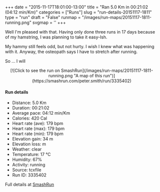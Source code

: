 +++
date = "2015-11-17T18:01:00-13:00"
title = "Ran 5.0 Km in 00:21:02 (04:12 min/Km)"
categories = ["Runs"]
slug = "run-details-20151117-1811"
type = "run"
draft = "False"
runmap = "/images/run-maps/20151117-1811-running.png"
svgmap = '<polyline points="95 78, 87 77, 80 82, 68 97, 52 100, 44 98, 36 97, 40 81, 5 71, 20 34, 29 25, 57 0, 67 0, 69 4, 54 17, 28 41, 68 4, 68 1, 55 1, 16 36, 3 71, 41 82, 38 93, 51 100, 71 96, 80 82, 95 78, 96 75">'
+++

Well I'm pleased with that. Having only done three runs in 17 days because of my hamstring, I was planning to take it easy-Ish. 

My hammy still feels odd, but not hurty. I wish I knew what was happening with it. Anyway, the osteopath says I have to stretch after running. 

So ... I will 



<!--more-->

<center>
[![Click to see the run on SmashRun](/images/run-maps/20151117-1811-running.png "A map of this run")](https://smashrun.com/peter.smith/run/3335402)
</center>

#### Run details

* Distance: 5.0 Km
* Duration: 00:21:02
* Average pace: 04:12 min/Km
* Calories: 420 Cal
* Heart rate (ave): 179 bpm
* Heart rate (max): 179 bpm
* Heart rate (min): 179 bpm
* Elevation gain: 34 m
* Elevation loss:  m
* Weather: clear
* Temperature: 17 &deg;C
* Humidity: 67%
* Activity: running
* Source: tcxfile
* Run ID: 3335402

Full details at [SmashRun](https://smashrun.com/peter.smith/run/3335402)